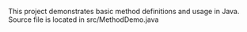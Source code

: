 This project demonstrates basic method definitions and usage in Java. 
Source file is located in src/MethodDemo.java 
